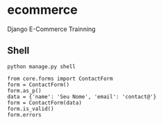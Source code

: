 # ecommerce
Django E-Commerce Trainning


## Shell

```
python manage.py shell

from core.forms import ContactForm
form = ContactForm()
form.as_p()
data = {'name': 'Seu Nome', 'email': 'contact@'}
form = ContactForm(data)
form.is_valid()
form.errors
```